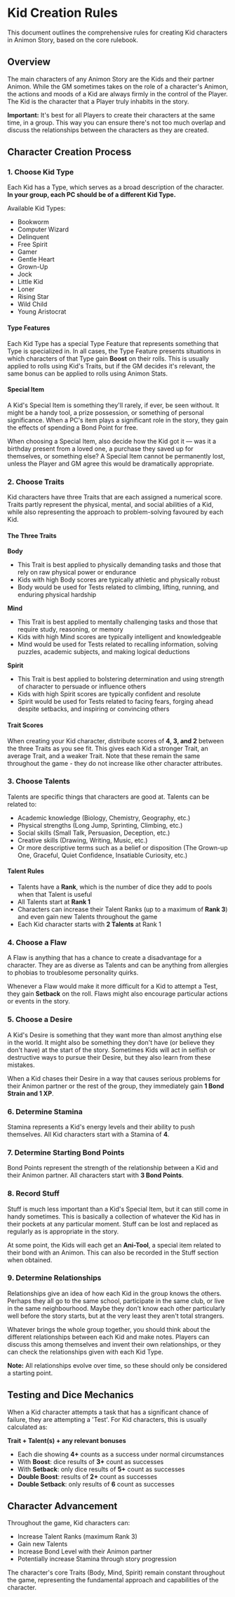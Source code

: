 # Kid Creation Rules

This document outlines the comprehensive rules for creating Kid characters in Animon Story, based on the core rulebook.

## Overview

The main characters of any Animon Story are the Kids and their partner Animon. While the GM sometimes takes on the role of a character's Animon, the actions and moods of a Kid are always firmly in the control of the Player. The Kid is the character that a Player truly inhabits in the story.

**Important:** It's best for all Players to create their characters at the same time, in a group. This way you can ensure there's not too much overlap and discuss the relationships between the characters as they are created.

## Character Creation Process

### 1. Choose Kid Type

Each Kid has a Type, which serves as a broad description of the character. **In your group, each PC should be of a different Kid Type.**

Available Kid Types:
- Bookworm
- Computer Wizard  
- Delinquent
- Free Spirit
- Gamer
- Gentle Heart
- Grown-Up
- Jock
- Little Kid
- Loner
- Rising Star
- Wild Child
- Young Aristocrat

#### Type Features

Each Kid Type has a special Type Feature that represents something that Type is specialized in. In all cases, the Type Feature presents situations in which characters of that Type gain **Boost** on their rolls. This is usually applied to rolls using Kid's Traits, but if the GM decides it's relevant, the same bonus can be applied to rolls using Animon Stats.

#### Special Item

A Kid's Special Item is something they'll rarely, if ever, be seen without. It might be a handy tool, a prize possession, or something of personal significance. When a PC's item plays a significant role in the story, they gain the effects of spending a Bond Point for free.

When choosing a Special Item, also decide how the Kid got it — was it a birthday present from a loved one, a purchase they saved up for themselves, or something else? A Special Item cannot be permanently lost, unless the Player and GM agree this would be dramatically appropriate.

### 2. Choose Traits

Kid characters have three Traits that are each assigned a numerical score. Traits partly represent the physical, mental, and social abilities of a Kid, while also representing the approach to problem-solving favoured by each Kid.

#### The Three Traits

**Body**
- This Trait is best applied to physically demanding tasks and those that rely on raw physical power or endurance
- Kids with high Body scores are typically athletic and physically robust
- Body would be used for Tests related to climbing, lifting, running, and enduring physical hardship

**Mind**
- This Trait is best applied to mentally challenging tasks and those that require study, reasoning, or memory
- Kids with high Mind scores are typically intelligent and knowledgeable
- Mind would be used for Tests related to recalling information, solving puzzles, academic subjects, and making logical deductions

**Spirit**
- This Trait is best applied to bolstering determination and using strength of character to persuade or influence others
- Kids with high Spirit scores are typically confident and resolute
- Spirit would be used for Tests related to facing fears, forging ahead despite setbacks, and inspiring or convincing others

#### Trait Scores

When creating your Kid character, distribute scores of **4, 3, and 2** between the three Traits as you see fit. This gives each Kid a stronger Trait, an average Trait, and a weaker Trait. Note that these remain the same throughout the game - they do not increase like other character attributes.

### 3. Choose Talents

Talents are specific things that characters are good at. Talents can be related to:
- Academic knowledge (Biology, Chemistry, Geography, etc.)
- Physical strengths (Long Jump, Sprinting, Climbing, etc.)
- Social skills (Small Talk, Persuasion, Deception, etc.)
- Creative skills (Drawing, Writing, Music, etc.)
- Or more descriptive terms such as a belief or disposition (The Grown-up One, Graceful, Quiet Confidence, Insatiable Curiosity, etc.)

#### Talent Rules

- Talents have a **Rank**, which is the number of dice they add to pools when that Talent is useful
- All Talents start at **Rank 1**
- Characters can increase their Talent Ranks (up to a maximum of **Rank 3**) and even gain new Talents throughout the game
- Each Kid character starts with **2 Talents** at Rank 1

### 4. Choose a Flaw

A Flaw is anything that has a chance to create a disadvantage for a character. They are as diverse as Talents and can be anything from allergies to phobias to troublesome personality quirks. 

Whenever a Flaw would make it more difficult for a Kid to attempt a Test, they gain **Setback** on the roll. Flaws might also encourage particular actions or events in the story.

### 5. Choose a Desire

A Kid's Desire is something that they want more than almost anything else in the world. It might also be something they don't have (or believe they don't have) at the start of the story. Sometimes Kids will act in selfish or destructive ways to pursue their Desire, but they also learn from these mistakes. 

When a Kid chases their Desire in a way that causes serious problems for their Animon partner or the rest of the group, they immediately gain **1 Bond Strain and 1 XP**.

### 6. Determine Stamina

Stamina represents a Kid's energy levels and their ability to push themselves. All Kid characters start with a Stamina of **4**.

### 7. Determine Starting Bond Points

Bond Points represent the strength of the relationship between a Kid and their Animon partner. All characters start with **3 Bond Points**.

### 8. Record Stuff

Stuff is much less important than a Kid's Special Item, but it can still come in handy sometimes. This is basically a collection of whatever the Kid has in their pockets at any particular moment. Stuff can be lost and replaced as regularly as is appropriate in the story. 

At some point, the Kids will each get an **Ani-Tool**, a special item related to their bond with an Animon. This can also be recorded in the Stuff section when obtained.

### 9. Determine Relationships

Relationships give an idea of how each Kid in the group knows the others. Perhaps they all go to the same school, participate in the same club, or live in the same neighbourhood. Maybe they don't know each other particularly well before the story starts, but at the very least they aren't total strangers.

Whatever brings the whole group together, you should think about the different relationships between each Kid and make notes. Players can discuss this among themselves and invent their own relationships, or they can check the relationships given with each Kid Type.

**Note:** All relationships evolve over time, so these should only be considered a starting point.

## Testing and Dice Mechanics

When a Kid character attempts a task that has a significant chance of failure, they are attempting a 'Test'. For Kid characters, this is usually calculated as:

**Trait + Talent(s) + any relevant bonuses**

- Each die showing **4+** counts as a success under normal circumstances
- With **Boost**: dice results of **3+** count as successes
- With **Setback**: only dice results of **5+** count as successes
- **Double Boost**: results of **2+** count as successes
- **Double Setback**: only results of **6** count as successes

## Character Advancement

Throughout the game, Kid characters can:
- Increase Talent Ranks (maximum Rank 3)
- Gain new Talents
- Increase Bond Level with their Animon partner
- Potentially increase Stamina through story progression

The character's core Traits (Body, Mind, Spirit) remain constant throughout the game, representing the fundamental approach and capabilities of the character.

